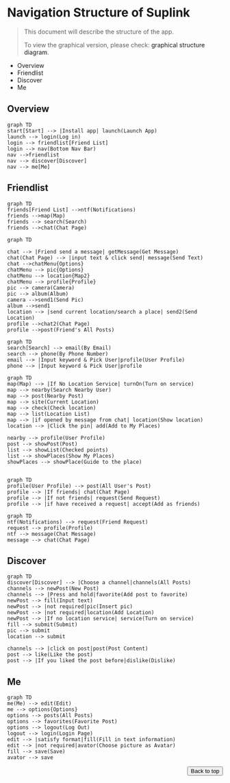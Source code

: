 # Navigation Structure of Suplink

> This document will describe the structure of the app. 
>
> To view the graphical version, please check: <a href="https://github.com/FY-Zhang/Project_Group_4/blob/master/guidance/structure.pdf" style="text-decoration:none">graphical structure diagram</a>.

- <a href="#navOver" style="text-decoration:none">Overview</a>
- <a href="#navFrd" style="text-decoration:none">Friendlist</a>
- <a href="#navDis" style="text-decoration:none">Discover</a>
- <a href="#navMe" style="text-decoration:none">Me</a>



## <span id="navOver">Overview</span>

```mermaid
graph TD
start[Start] --> |Install app| launch(Launch App)
launch --> login(Log in)
login --> friendlist[Friend List]
login --> nav(Bottom Nav Bar)
nav -->friendlist
nav --> discover[Discover]
nav --> me[Me]
```



## <span id="navFrd">Friendlist</span>

```mermaid
graph TD
friends[Friend List] -->ntf(Notifications)
friends -->map(Map)
friends --> search(Search)
friends -->chat(Chat Page)

```

```mermaid
graph TD

chat --> |Friend send a message| getMessage(Get Message)
chat(Chat Page) --> |input text & click send| message(Send Text)
chat -->chatMenu{Options}
chatMenu --> pic{Options}
chatMenu --> location{Map2}
chatMenu --> profile{Profile}
pic --> camera(Camera)
pic --> album(Album)
camera -->send1(Send Pic)
album -->send1
location --> |send current location/search a place| send2(Send Location)
profile -->chat2(Chat Page)
profile -->post(Friend's All Posts)
```


```mermaid
graph TD
search[Search] --> email(By Email)
search --> phone(By Phone Number)
email --> |Input keyword & Pick User|profile(User Profile)
phone --> |Input keyword & Pick User|profile
```

```mermaid
graph TD
map(Map) --> |If No Location Service| turnOn(Turn on service)
map --> nearby(Search Nearby User)
map --> post(Nearby Post)
map --> site(Current Location)
map --> check(Check location)
map --> list(Location List)
map --> |if opened by message from chat| location(Show location)
location --> |Click the pin| add(Add to My Places)

nearby --> profile(User Profile)
post --> showPost(Post)
list --> showList(Checked points)
list --> showPlaces(Show My Places)
showPlaces --> showPlace(Guide to the place)


```

```mermaid
graph TD
profile(User Profile) --> post(All User's Post)
profile --> |If friends| chat(Chat Page)
profile --> |If not friends| request(Send Request)
profile --> |if have received a request| accept(Add as friends)
```

```mermaid
graph TD
ntf(Notifications) --> request(Friend Request)
request --> profile(Profile)
ntf --> message(Chat Message)
message --> chat(Chat Page)

```



## <span id="navDis">Discover</span>

```mermaid
graph TD
discover[Discover] --> |Choose a channel|channels(All Posts)
channels --> newPost(New Post)
channels --> |Press and hold|favorite(Add post to favorite)
newPost --> fill(Input text)
newPost --> |not required|pic(Insert pic)
newPost --> |not required|location(Add Location)
newPost --> |If no location service| service(Turn on service)
fill --> submit(Submit)
pic --> submit
location --> submit

channels --> |click on post|post(Post Content)
post --> like(Like the post)
post --> |If you liked the post before|dislike(Dislike)

```



## <span id="navMe">Me</span>

```mermaid
graph TD
me(Me) --> edit(Edit)
me --> options{Options}
options --> posts(All Posts)
options --> favorites(Favorite Post)
options --> logout(Log Out)
logout --> login(Login Page)
edit --> |satisfy format|fill(Fill in text information)
edit --> |not required|avator(Choose picture as Avatar)
fill --> save(Save)
avator --> save

```





<div style="text-align:right">
    <a href="#navOver" style="text-decoration:none"><button>Back to top</button></a>
</div>